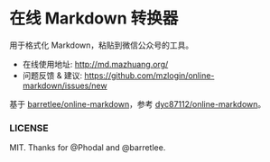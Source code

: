 # 在线 Markdown 转换器

用于格式化 Markdown，粘贴到微信公众号的工具。

- 在线使用地址: <http://md.mazhuang.org/>
- 问题反馈 & 建议: <https://github.com/mzlogin/online-markdown/issues/new>

基于 [barretlee/online-markdown](https://github.com/barretlee/online-markdown)，参考 [dyc87112/online-markdown](https://github.com/dyc87112/online-markdown/)。

### LICENSE

MIT. Thanks for @Phodal and @barretlee.
